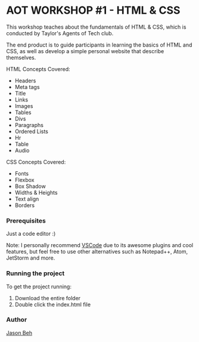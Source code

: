 # AOT WORKSHOP #1 - HTML & CSS

This workshop teaches about the fundamentals of HTML & CSS, which is conducted by Taylor's Agents of Tech club.

The end product is to guide participants in learning the basics of HTML and CSS, as well as develop a simple personal website that describe themselves.

HTML Concepts Covered:

- Headers
- Meta tags
- Title
- Links
- Images
- Tables
- Divs
- Paragraphs
- Ordered Lists
- Hr
- Table
- Audio

CSS Concepts Covered:

- Fonts
- Flexbox
- Box Shadow
- Widths & Heights
- Text align
- Borders

### Prerequisites

Just a code editor :)

Note: I personally recommend [VSCode](https://code.visualstudio.com/) due to its awesome plugins and cool features, but feel free to use other alternatives such as Notepad++, Atom, JetStorm and more.

### Running the project

To get the project running:

1. Download the entire folder
2. Double click the index.html file

### Author

[Jason Beh](https://www.jasonbeh.com)
